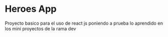 # Heroes App
Proyecto basico para el uso de react js poniendo a prueba lo aprendido en los mini proyectos de la rama dev
